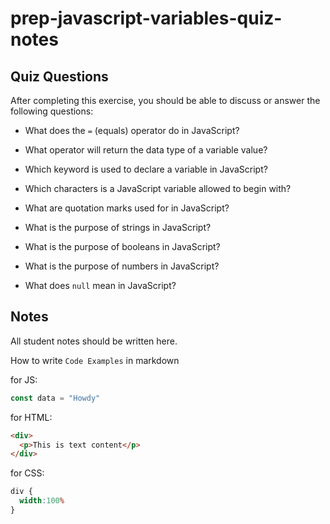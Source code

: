 # prep-javascript-variables-quiz-notes

## Quiz Questions

After completing this exercise, you should be able to discuss or answer the following questions:

- What does the `=` (equals) operator do in JavaScript?

- What operator will return the data type of a variable value?

- Which keyword is used to declare a variable in JavaScript?

- Which characters is a JavaScript variable allowed to begin with?

- What are quotation marks used for in JavaScript?

- What is the purpose of strings in JavaScript?

- What is the purpose of booleans in JavaScript?

- What is the purpose of numbers in JavaScript?

- What does `null` mean in JavaScript?

## Notes

All student notes should be written here.


How to write `Code Examples` in markdown

for JS:
```javascript
const data = "Howdy"
```

for HTML:
```html
<div>
  <p>This is text content</p>
</div>
```

for CSS:
```css
div {
  width:100%
}
```
